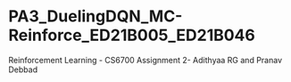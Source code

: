 # PA3_DuelingDQN_MC-Reinforce_ED21B005_ED21B046
Reinforcement Learning - CS6700 Assignment 2- Adithyaa RG and Pranav Debbad
